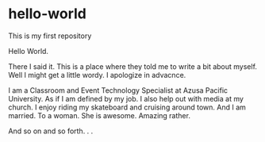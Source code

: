 # hello-world
This is my first repository

Hello World. 

There I said it. This is a place where they told me to write a bit about myself. Well I might get a little wordy. I apologize in advacnce.

I am a Classroom and Event Technology Specialist at Azusa Pacific University. As if I am defined by my job. I also help out with media at my church. I enjoy riding my skateboard and cruising around town. And I am married. To a woman. She is awesome. Amazing rather.

And so on and so forth. . . 
